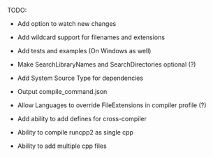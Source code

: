 TODO:
- Add option to watch new changes
- Add wildcard support for filenames and extensions

- Add tests and examples (On Windows as well)
- Make SearchLibraryNames and SearchDirectories optional (?)
- Add System Source Type for dependencies
- Output compile_command.json
- Allow Languages to override FileExtensions in compiler profile (?)
- Add ability to add defines for cross-compiler
- Ability to compile runcpp2 as single cpp
- Ability to add multiple cpp files
